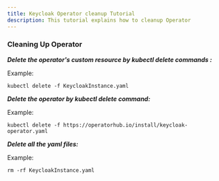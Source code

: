 ```yaml
---
title: Keycloak Operator cleanup Tutorial
description: This tutorial explains how to cleanup Operator
---
```



### Cleaning Up Operator



***Delete the operator's custom resource by kubectl delete commands :***

Example:
 
 ```execute
 kubectl delete -f KeycloakInstance.yaml
 ```



***Delete the operator by kubectl delete command:***
 
 
 Example:
 
 ```execute
 kubectl delete -f https://operatorhub.io/install/keycloak-operator.yaml
 ```
 

 
***Delete all the yaml files:***
 
 Example:
 
  ```execute
  rm -rf KeycloakInstance.yaml
  ```
  
